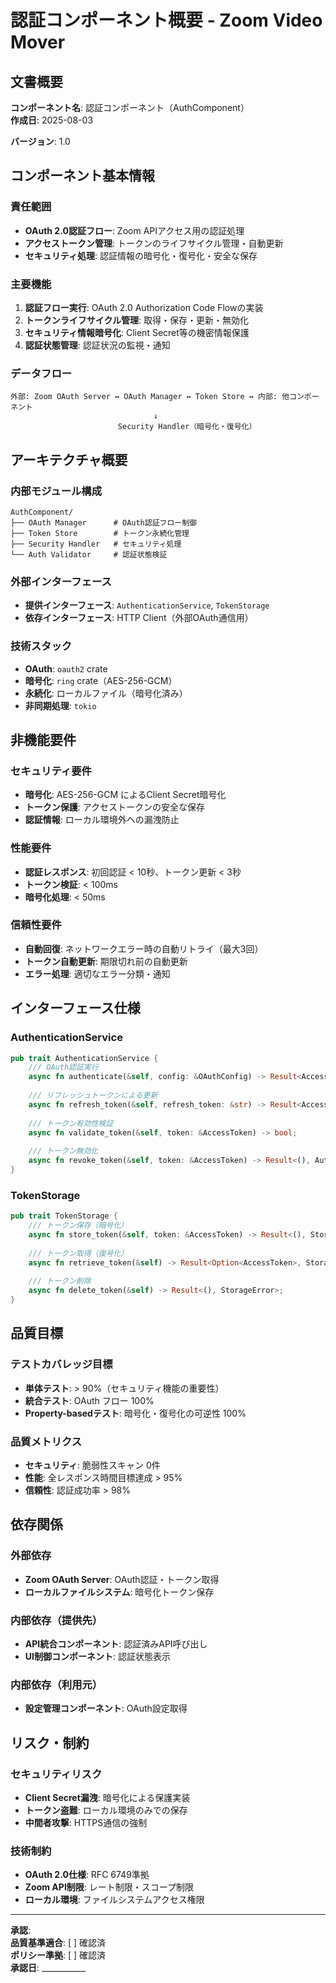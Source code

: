 # 認証コンポーネント概要 - Zoom Video Mover

## 文書概要
**コンポーネント名**: 認証コンポーネント（AuthComponent）  
**作成日**: 2025-08-03  
  
**バージョン**: 1.0  

## コンポーネント基本情報

### 責任範囲
- **OAuth 2.0認証フロー**: Zoom APIアクセス用の認証処理
- **アクセストークン管理**: トークンのライフサイクル管理・自動更新
- **セキュリティ処理**: 認証情報の暗号化・復号化・安全な保存

### 主要機能
1. **認証フロー実行**: OAuth 2.0 Authorization Code Flowの実装
2. **トークンライフサイクル管理**: 取得・保存・更新・無効化
3. **セキュリティ情報暗号化**: Client Secret等の機密情報保護
4. **認証状態管理**: 認証状況の監視・通知

### データフロー
```
外部: Zoom OAuth Server ↔ OAuth Manager ↔ Token Store ↔ 内部: 他コンポーネント
                                ↓
                        Security Handler（暗号化・復号化）
```

## アーキテクチャ概要

### 内部モジュール構成
```
AuthComponent/
├── OAuth Manager      # OAuth認証フロー制御
├── Token Store        # トークン永続化管理
├── Security Handler   # セキュリティ処理
└── Auth Validator     # 認証状態検証
```

### 外部インターフェース
- **提供インターフェース**: `AuthenticationService`, `TokenStorage`
- **依存インターフェース**: HTTP Client（外部OAuth通信用）

### 技術スタック
- **OAuth**: `oauth2` crate
- **暗号化**: `ring` crate（AES-256-GCM）
- **永続化**: ローカルファイル（暗号化済み）
- **非同期処理**: `tokio`

## 非機能要件

### セキュリティ要件
- **暗号化**: AES-256-GCM によるClient Secret暗号化
- **トークン保護**: アクセストークンの安全な保存
- **認証情報**: ローカル環境外への漏洩防止

### 性能要件
- **認証レスポンス**: 初回認証 < 10秒、トークン更新 < 3秒
- **トークン検証**: < 100ms
- **暗号化処理**: < 50ms

### 信頼性要件
- **自動回復**: ネットワークエラー時の自動リトライ（最大3回）
- **トークン自動更新**: 期限切れ前の自動更新
- **エラー処理**: 適切なエラー分類・通知

## インターフェース仕様

### AuthenticationService
```rust
pub trait AuthenticationService {
    /// OAuth認証実行
    async fn authenticate(&self, config: &OAuthConfig) -> Result<AccessToken, AuthError>;
    
    /// リフレッシュトークンによる更新
    async fn refresh_token(&self, refresh_token: &str) -> Result<AccessToken, AuthError>;
    
    /// トークン有効性検証
    async fn validate_token(&self, token: &AccessToken) -> bool;
    
    /// トークン無効化
    async fn revoke_token(&self, token: &AccessToken) -> Result<(), AuthError>;
}
```

### TokenStorage
```rust
pub trait TokenStorage {
    /// トークン保存（暗号化）
    async fn store_token(&self, token: &AccessToken) -> Result<(), StorageError>;
    
    /// トークン取得（復号化）
    async fn retrieve_token(&self) -> Result<Option<AccessToken>, StorageError>;
    
    /// トークン削除
    async fn delete_token(&self) -> Result<(), StorageError>;
}
```

## 品質目標

### テストカバレッジ目標
- **単体テスト**: > 90%（セキュリティ機能の重要性）
- **統合テスト**: OAuth フロー 100%
- **Property-basedテスト**: 暗号化・復号化の可逆性 100%

### 品質メトリクス
- **セキュリティ**: 脆弱性スキャン 0件
- **性能**: 全レスポンス時間目標達成 > 95%
- **信頼性**: 認証成功率 > 98%

## 依存関係

### 外部依存
- **Zoom OAuth Server**: OAuth認証・トークン取得
- **ローカルファイルシステム**: 暗号化トークン保存

### 内部依存（提供先）
- **API統合コンポーネント**: 認証済みAPI呼び出し
- **UI制御コンポーネント**: 認証状態表示

### 内部依存（利用元）
- **設定管理コンポーネント**: OAuth設定取得

## リスク・制約

### セキュリティリスク
- **Client Secret漏洩**: 暗号化による保護実装
- **トークン盗難**: ローカル環境のみでの保存
- **中間者攻撃**: HTTPS通信の強制

### 技術制約
- **OAuth 2.0仕様**: RFC 6749準拠
- **Zoom API制限**: レート制限・スコープ制限
- **ローカル環境**: ファイルシステムアクセス権限

---

**承認**:  
**品質基準適合**: [ ] 確認済  
**ポリシー準拠**: [ ] 確認済  
**承認日**: ___________